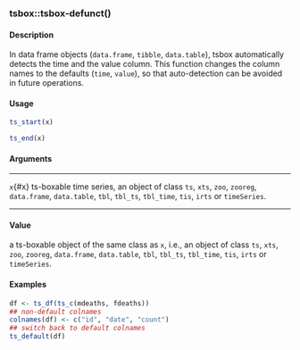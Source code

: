 ### tsbox::tsbox-defunct()

#### Description

In data frame objects (`data.frame`, `tibble`, `data.table`), tsbox
automatically detects the time and the value column. This function
changes the column names to the defaults (`time`, `value`), so that
auto-detection can be avoided in future operations.

#### Usage

``` R
ts_start(x)

ts_end(x)
```

#### Arguments

  --------- ------------------------------------------------------------------------------------------------------------------------------------------------------------------
  `x`{#x}   ts-boxable time series, an object of class `ts`, `xts`, `zoo`, `zooreg`, `data.frame`, `data.table`, `tbl`, `tbl_ts`, `tbl_time`, `tis`, `irts` or `timeSeries`.
  --------- ------------------------------------------------------------------------------------------------------------------------------------------------------------------

#### Value

a ts-boxable object of the same class as `x`, i.e., an object of class
`ts`, `xts`, `zoo`, `zooreg`, `data.frame`, `data.table`, `tbl`,
`tbl_ts`, `tbl_time`, `tis`, `irts` or `timeSeries`.

#### Examples

``` R
df <- ts_df(ts_c(mdeaths, fdeaths))
## non-default colnames
colnames(df) <- c("id", "date", "count")
## switch back to default colnames
ts_default(df)
```
